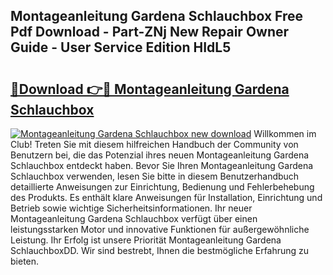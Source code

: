 ## Montageanleitung Gardena Schlauchbox Free Pdf Download - Part-ZNj New Repair Owner Guide - User Service Edition HIdL5

# <h2><a href="http://df6bni.blite.top/?on=Montageanleitung+Gardena+Schlauchbox">🔗Download 👉🔴 Montageanleitung Gardena Schlauchbox</a></h2>

[![Montageanleitung Gardena Schlauchbox new download](https://i.imgur.com/lujVjoI.png)](http://df6bni.blite.top/?on=Montageanleitung+Gardena+Schlauchbox)
Willkommen im Club! Treten Sie mit diesem hilfreichen Handbuch der Community von Benutzern bei, die das Potenzial ihres neuen Montageanleitung Gardena Schlauchbox entdeckt haben. Bevor Sie Ihren Montageanleitung Gardena Schlauchbox verwenden, lesen Sie bitte in diesem Benutzerhandbuch detaillierte Anweisungen zur Einrichtung, Bedienung und Fehlerbehebung des Produkts. Es enthält klare Anweisungen für Installation, Einrichtung und Betrieb sowie wichtige Sicherheitsinformationen. Ihr neuer Montageanleitung Gardena Schlauchbox verfügt über einen leistungsstarken Motor und innovative Funktionen für außergewöhnliche Leistung. Ihr Erfolg ist unsere Priorität Montageanleitung Gardena SchlauchboxDD. Wir sind bestrebt, Ihnen die bestmögliche Erfahrung zu bieten.
